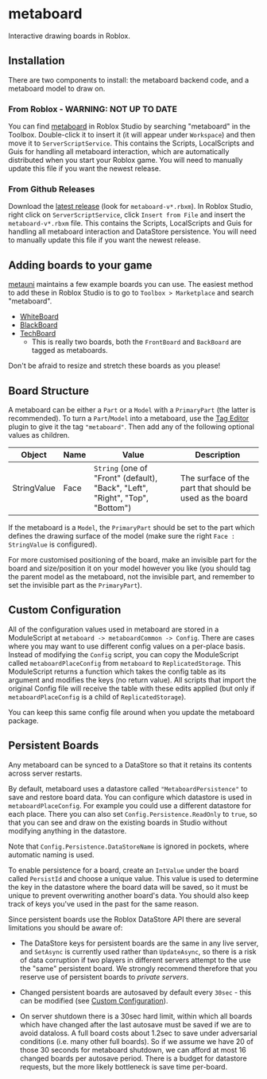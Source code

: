 # metaboard

Interactive drawing boards in Roblox.

## Installation

There are two components to install: the metaboard backend code, and a metaboard model to draw on.

### From Roblox - WARNING: NOT UP TO DATE
You can find [metaboard](https://www.roblox.com/library/8573087394/metaboard) in Roblox Studio by searching "metaboard" in the Toolbox.
Double-click it to insert it (it will appear under `Workspace`) and then move it to `ServerScriptService`. This contains the Scripts,
LocalScripts and Guis for handling all metaboard interaction, which are automatically
distributed when you start your Roblox game.
You will need to manually update this file if you want the newest release.

### From Github Releases
Download the [latest release](https://github.com/metauni/metaboard/releases/latest) (look for `metaboard-v*.rbxm`). In Roblox Studio, right click on `ServerScriptService`, click `Insert from File` and insert the `metaboard-v*.rbxm` file. This contains the Scripts,
LocalScripts and Guis for handling all metaboard interaction and DataStore persistence.
You will need to manually update this file if you want the newest release.

## Adding boards to your game

[metauni](https://www.roblox.com/groups/13108882/metauni#!/about) maintains a few example boards you can use.
The easiest method to add these in Roblox Studio is to go to `Toolbox > Marketplace` and search "metaboard".

- [WhiteBoard](https://www.roblox.com/library/8543134618/metaboard-WhiteBoard)
- [BlackBoard](https://www.roblox.com/library/8542483968/metaboard-BlackBoard)
- [TechBoard](https://www.roblox.com/library/8543176248/metaboard-TechBoard)
	- This is really two boards, both the `FrontBoard` and `BackBoard` are tagged as metaboards.

Don't be afraid to resize and stretch these boards as you please!

## Board Structure

A metaboard can be either a `Part` or a `Model` with a `PrimaryPart` (the latter is recommended).
To turn a `Part`/`Model` into a metaboard, use the [Tag Editor](https://devforum.roblox.com/t/tag-editor-plugin/101465)
plugin to give it the tag `"metaboard"`. Then add any of the following optional
values as children.

| Object      | Name        | Value | Description |
| ----------- | ----------- | ----------- | ----- |
| StringValue | Face        | `String` (one of "Front" (default), "Back", "Left", "Right", "Top", "Bottom") | The surface of the part that should be used as the board |

If the metaboard is a `Model`, the `PrimaryPart` should be set to the part which defines the drawing surface of the model (make sure the right `Face : StringValue` is configured).

For more customised positioning of the board, make an invisible part for the board and size/position it on your model however you like (you should tag the parent model as the metaboard, not the invisible part, and remember to set the invisible part as the `PrimaryPart`).

## Custom Configuration

All of the configuration values used in metaboard are stored in a ModuleScript at `metaboard -> metaboardCommon -> Config`. There are cases where you may want to
use different config values on a per-place basis. Instead of modifying the `Config` script, you can copy the ModuleScript called `metaboardPlaceConfig` from `metaboard` to `ReplicatedStorage`. This ModuleScript returns a function which takes the config table as its argument and modifies the keys (no return value). All scripts that import the original Config file will receive the table with these edits applied (but only if `metaboardPlaceConfig` is a child of `ReplicatedStorage`).

You can keep this same config file around when you update the metaboard package.

## Persistent Boards

Any metaboard can be synced to a DataStore so that it retains its contents across server restarts.

By default, metaboard uses a datastore called `"MetaboardPersistence"` to save and restore board data. You can configure which datastore is used in `metaboardPlaceConfig`. For example you could use a different datastore for each place. There you can also set `Config.Persistence.ReadOnly` to `true`, so that you can see and draw on the existing boards in Studio without modifying anything in the datastore.

Note that `Config.Persistence.DataStoreName` is ignored in pockets, where automatic naming is used.

To enable persistence for a board, create an `IntValue` under the board called `PersistId` and choose a unique value. This value is used to determine the key in the datastore where the board data will be saved, so it must be unique to prevent overwriting another board's data. You should also keep track of keys you've used in the past for the same reason.

Since persistent boards use the Roblox DataStore API there are several limitations you should be aware of:

<!-- * In private servers the DataStore key for a board is of the form "ps<ownerId>:metaboard<PersistId>". Since keys for DataStores cannot exceed `50` characters in length, and player Ids are (currently) eight digits, that means that you should keep `PersistId`'s to `30` digits or less. -->

* The DataStore keys for persistent boards are the same in any live server, and `SetAsync` is currently used rather than `UpdateAsync`, so there is a risk of data corruption if two players in different servers attempt to the use the "same" persistent board. We strongly recommend therefore that you reserve use of persistent boards to *private servers*.

* Changed persistent boards are autosaved by default every `30sec` - this can be modified (see [Custom Configuration](#custom-configuration)).

* On server shutdown there is a 30sec hard limit, within which all boards which have changed after the last autosave must be saved if we are to avoid dataloss. A full board costs about 1.2sec to save under adversarial conditions (i.e. many other full boards). So if we assume we have 20 of those 30 seconds for metaboard shutdown, we can afford at most 16 changed boards per autosave period. There is a budget for datastore requests, but the more likely bottleneck is save time per-board.